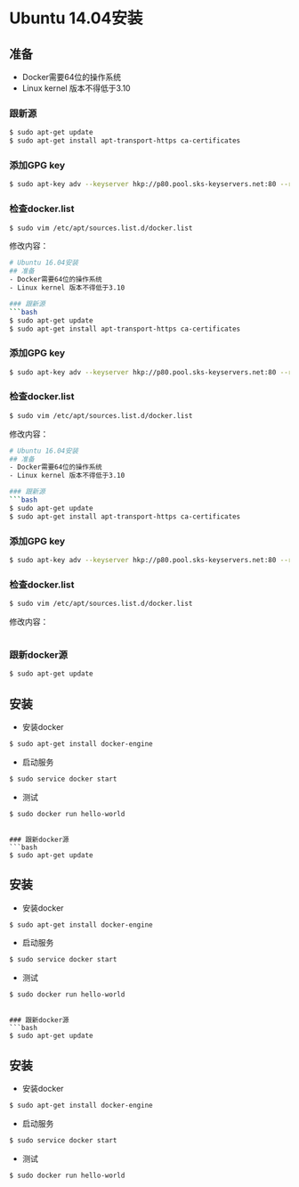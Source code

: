 # Ubuntu 14.04安装
## 准备
- Docker需要64位的操作系统
- Linux kernel 版本不得低于3.10

### 跟新源
```bash
$ sudo apt-get update
$ sudo apt-get install apt-transport-https ca-certificates
```

### 添加GPG key
```bash
$ sudo apt-key adv --keyserver hkp://p80.pool.sks-keyservers.net:80 --recv-keys 58118E89F3A912897C070ADBF76221572C52609D
```

### 检查docker.list
```bash
$ sudo vim /etc/apt/sources.list.d/docker.list 
```
修改内容：
```bash
# Ubuntu 16.04安装
## 准备
- Docker需要64位的操作系统
- Linux kernel 版本不得低于3.10

### 跟新源
```bash
$ sudo apt-get update
$ sudo apt-get install apt-transport-https ca-certificates
```

### 添加GPG key
```bash
$ sudo apt-key adv --keyserver hkp://p80.pool.sks-keyservers.net:80 --recv-keys 58118E89F3A912897C070ADBF76221572C52609D
```

### 检查docker.list
```bash
$ sudo vim /etc/apt/sources.list.d/docker.list 
```
修改内容：
```bash
# Ubuntu 16.04安装
## 准备
- Docker需要64位的操作系统
- Linux kernel 版本不得低于3.10

### 跟新源
```bash
$ sudo apt-get update
$ sudo apt-get install apt-transport-https ca-certificates
```

### 添加GPG key
```bash
$ sudo apt-key adv --keyserver hkp://p80.pool.sks-keyservers.net:80 --recv-keys 58118E89F3A912897C070ADBF76221572C52609D
```

### 检查docker.list
```bash
$ sudo vim /etc/apt/sources.list.d/docker.list 
```
修改内容：
```bash

```

### 跟新docker源
```bash
$ sudo apt-get update
```

## 安装
- 安装docker
```bash
$ sudo apt-get install docker-engine
```

- 启动服务
```bash
$ sudo service docker start
```

- 测试
```bash
$ sudo docker run hello-world
```



```

### 跟新docker源
```bash
$ sudo apt-get update
```

## 安装
- 安装docker
```bash
$ sudo apt-get install docker-engine
```

- 启动服务
```bash
$ sudo service docker start
```

- 测试
```bash
$ sudo docker run hello-world
```



```

### 跟新docker源
```bash
$ sudo apt-get update
```

## 安装
- 安装docker
```bash
$ sudo apt-get install docker-engine
```

- 启动服务
```bash
$ sudo service docker start
```

- 测试
```bash
$ sudo docker run hello-world
```




